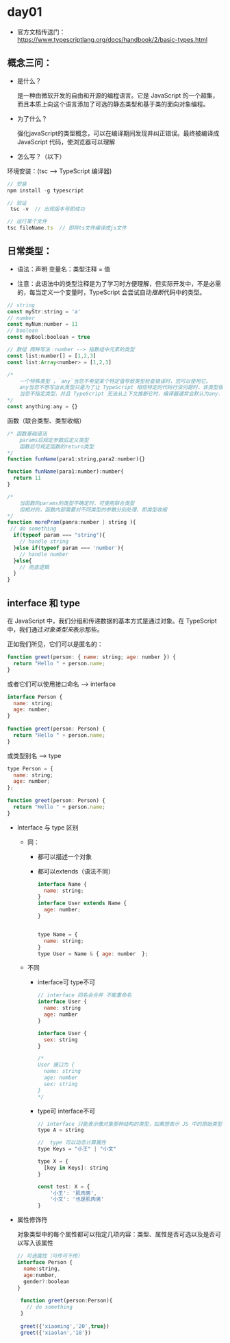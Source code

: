 # day01

- 官方文档传送门：https://www.typescriptlang.org/docs/handbook/2/basic-types.html

  

## 概念三问：

- 是什么？

  是一种由微软开发的自由和开源的编程语言。它是 JavaScript 的一个超集，而且本质上向这个语言添加了可选的静态类型和基于类的面向对象编程。

- 为了什么？

  强化javaScript的类型概念，可以在编译期间发现并纠正错误。最终被编译成 JavaScript 代码，使浏览器可以理解

- 怎么写？（以下）



环境安装：(tsc --> TypeScript 编译器)

```js
// 安装 
npm install -g typescript

// 验证
 tsc -v  // 出现版本号即成功

// 运行某个文件
tsc fileName.ts  // 即将ts文件编译成js文件
```



## 日常类型：

- 语法：声明 变量名：类型注释 = 值

- 注意：此语法中的类型注释是为了学习时方便理解，但实际开发中，不是必需的，每当定义一个变量时，TypeScript 会尝试自动*推断*代码中的类型。

```js
// string 
const myStr:string = 'a'
// number
const myNum:number = 11
// boolean
const myBool:boolean = true

// 数组 两种写法：number --> 指数组中元素的类型
const list:number[] = [1,2,3]
const list:Array<number> = [1,2,3]

/*
	一个特殊类型 ，`any`当您不希望某个特定值导致类型检查错误时，您可以使用它。
	any当您不想写出长类型只是为了让 TypeScript 相信特定的代码行没问题时，该类型很有用。
	当您不指定类型，并且 TypeScript 无法从上下文推断它时，编译器通常会默认为any.
*/
const anything:any = {}

```

函数（联合类型、类型收缩）

```javascript
/* 函数基础语法
	params后规定参数后定义类型
	函数后可规定函数的return类型
*/
function funName(para1:string,para2:number){}

function funName(para1:number):number{
  return 11
}

/*
	当函数的params的类型不确定时，可使用联合类型
	但相对的，函数内部需要对不同类型的参数分别处理，即类型收缩
*/ 
function morePram(pamra:number | string ){
 // do something
  if(typeof param === "string"){
    // handle string
  }else if(typeof param === 'number'){
    // handle number
  }else{
    // 兜底逻辑
  }
}
```



## interface 和 type

在 JavaScript 中，我们分组和传递数据的基本方式是通过对象。在 TypeScript 中，我们通过*对象类型来*表示那些。

正如我们所见，它们可以是匿名的：

```javascript
function greet(person: { name: string; age: number }) {
  return "Hello " + person.name;
}
```

或者它们可以使用接口命名 --> interface

```js
interface Person {
  name: string;
  age: number;
}
 
function greet(person: Person) {
  return "Hello " + person.name;
}
```

或类型别名 --> type

```js
type Person = {
  name: string;
  age: number;
};
 
function greet(person: Person) {
  return "Hello " + person.name;
}
```

- Interface 与 type 区别

  - 同：

    - 都可以描述一个对象

    - 都可以extends（语法不同）

      ```js
      interface Name { 
        name: string; 
      }
      interface User extends Name { 
        age: number; 
      }
      
      
      type Name = { 
        name: string; 
      }
      type User = Name & { age: number  };
      ```

  - 不同

    - interface可 type不可

      ```js
      // interface 同名会合并 不能重命名
      interface User {
        name: string
        age: number
      }
      
      interface User {
        sex: string
      }
      
      /*
      User 接口为 {
        name: string
        age: number
        sex: string 
      }
      */
      ```

    - type可 interface不可

      ```js
      // interface 只能表示像对象那种结构的类型，如果想表示 JS 中的原始类型（undefined, null, boolean, string，number）只能交给 type ：
      type A = string
      
      //  type 可以动态计算属性
      type Keys = "小王" | "小文"
      
      type X = {
        [key in Keys]: string
      }
      
      const test: X = {
          '小王': '肌肉男',
          '小文': '也是肌肉男'
      }
      ```

      

- 属性修饰符

  对象类型中的每个属性都可以指定几项内容：类型、属性是否可选以及是否可以写入该属性

  ```js
  // 可选属性（可传可不传）
  interface Person {
    name:string,
    age:number,
    gender?:boolean
  }
    
   function greet(person:Person){
     // do something
   }
    
   greet({'xiaoming','20',true})
   greet({'xiaolan','18'})
  ```
